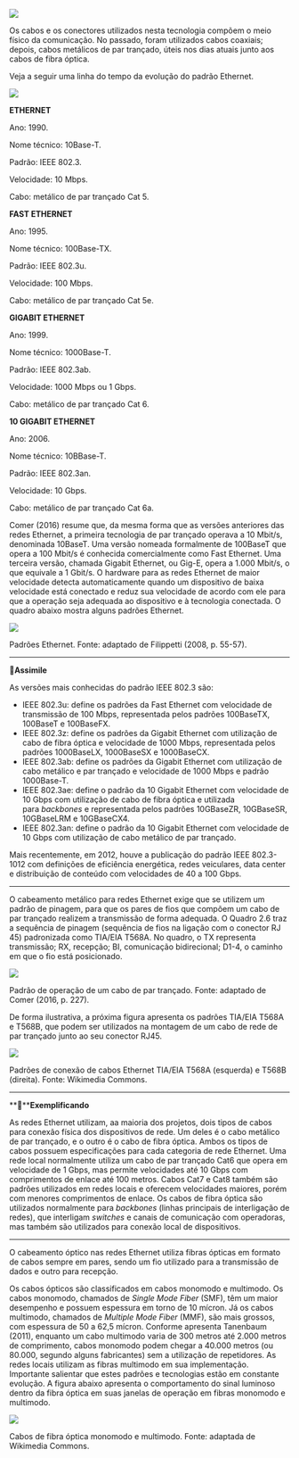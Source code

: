 [![](https://ampli-images.s3.amazonaws.com/production/7464ab79-30a0-4af1-aa53-dcaf6ccf4e99/original)](https://ampli-images.s3.amazonaws.com/production/7464ab79-30a0-4af1-aa53-dcaf6ccf4e99/original)

Os cabos e os conectores utilizados nesta tecnologia compõem o meio físico da comunicação. No passado, foram utilizados cabos coaxiais; depois, cabos metálicos de par trançado, úteis nos dias atuais junto aos cabos de fibra óptica.

Veja a seguir uma linha do tempo da evolução do padrão Ethernet.

[![](https://ampli-images.s3.amazonaws.com/production/b5aee8a1-dcf1-49d2-b61f-5ffe7fd88b07/original)](https://ampli-images.s3.amazonaws.com/production/b5aee8a1-dcf1-49d2-b61f-5ffe7fd88b07/original)

**ETHERNET**

Ano: 1990.

Nome técnico: 10Base-T.

Padrão: IEEE 802.3.

Velocidade: 10 Mbps.

Cabo: metálico de par trançado Cat 5.

**FAST ETHERNET**

Ano: 1995.

Nome técnico: 100Base-TX.

Padrão: IEEE 802.3u.

Velocidade: 100 Mbps.

Cabo: metálico de par trançado Cat 5e.

**GIGABIT ETHERNET**

Ano: 1999.

Nome técnico: 1000Base-T.

Padrão: IEEE 802.3ab.

Velocidade: 1000 Mbps ou 1 Gbps.

Cabo: metálico de par trançado Cat 6.

**10 GIGABIT ETHERNET**

Ano: 2006.

Nome técnico: 10BBase-T.

Padrão: IEEE 802.3an.

Velocidade: 10 Gbps.

Cabo: metálico de par trançado Cat 6a.

Comer (2016) resume que, da mesma forma que as versões anteriores das redes Ethernet, a primeira tecnologia de par trançado operava a 10 Mbit/s, denominada 10BaseT. Uma versão nomeada formalmente de 100BaseT que opera a 100 Mbit/s é conhecida comercialmente como Fast Ethernet. Uma terceira versão, chamada Gigabit Ethernet, ou Gig-E, opera a 1.000 Mbit/s, o que equivale a 1 Gbit/s. O hardware para as redes Ethernet de maior velocidade detecta automaticamente quando um dispositivo de baixa velocidade está conectado e reduz sua velocidade de acordo com ele para que a operação seja adequada ao dispositivo e à tecnologia conectada. O quadro abaixo mostra alguns padrões Ethernet.

[![](https://ampli-images.s3.amazonaws.com/production/697a8dfb-71a3-400c-9596-b7c516fa4f66/original)](https://ampli-images.s3.amazonaws.com/production/697a8dfb-71a3-400c-9596-b7c516fa4f66/original)

Padrões Ethernet. Fonte: adaptado de Filippetti (2008, p. 55-57).

______

**🔁Assimile**

As versões mais conhecidas do padrão IEEE 802.3 são:

- IEEE 802.3u: define os padrões da Fast Ethernet com velocidade de transmissão de 100 Mbps, representada pelos padrões 100BaseTX, 100BaseT e 100BaseFX.
- IEEE 802.3z: define os padrões da Gigabit Ethernet com utilização de cabo de fibra óptica e velocidade de 1000 Mbps, representada pelos padrões 1000BaseLX, 1000BaseSX e 1000BaseCX.
- IEEE 802.3ab: define os padrões da Gigabit Ethernet com utilização de cabo metálico e par trançado e velocidade de 1000 Mbps e padrão 1000Base-T.
- IEEE 802.3ae: define o padrão da 10 Gigabit Ethernet com velocidade de 10 Gbps com utilização de cabo de fibra óptica e utilizada para _backbones_ e representada pelos padrões 10GBaseZR, 10GBaseSR, 10GBaseLRM e 10GBaseCX4.
- IEEE 802.3an: define o padrão da 10 Gigabit Ethernet com velocidade de 10 Gbps com utilização de cabo metálico de par trançado.

Mais recentemente, em 2012, houve a publicação do padrão IEEE 802.3-1012 com definições de eficiência energética, redes veiculares, data center e distribuição de conteúdo com velocidades de 40 a 100 Gbps.

______

O cabeamento metálico para redes Ethernet exige que se utilizem um padrão de pinagem, para que os pares de fios que compõem um cabo de par trançado realizem a transmissão de forma adequada. O Quadro 2.6 traz a sequência de pinagem (sequência de fios na ligação com o conector RJ 45) padronizada como TIA/EIA T568A. No quadro, o TX representa transmissão; RX, recepção; BI, comunicação bidirecional; D1-4, o caminho em que o fio está posicionado.

[![](https://ampli-images.s3.amazonaws.com/production/577447bb-3466-4209-9694-fa18d5c81fc1/original)](https://ampli-images.s3.amazonaws.com/production/577447bb-3466-4209-9694-fa18d5c81fc1/original)

Padrão de operação de um cabo de par trançado. Fonte: adaptado de Comer (2016, p. 227).

De forma ilustrativa, a próxima figura apresenta os padrões TIA/EIA T568A e T568B, que podem ser utilizados na montagem de um cabo de rede de par trançado junto ao seu conector RJ45.

[![](https://ampli-images.s3.amazonaws.com/production/c747f553-c2ff-4fc6-9381-79c889ccde0d/original)](https://ampli-images.s3.amazonaws.com/production/c747f553-c2ff-4fc6-9381-79c889ccde0d/original)

Padrões de conexão de cabos Ethernet TIA/EIA T568A (esquerda) e T568B (direita). Fonte: Wikimedia Commons.

______

**📝****Exemplificando**

As redes Ethernet utilizam, aa maioria dos projetos, dois tipos de cabos para conexão física dos dispositivos de rede. Um deles é o cabo metálico de par trançado, e o outro é o cabo de fibra óptica. Ambos os tipos de cabos possuem especificações para cada categoria de rede Ethernet. Uma rede local normalmente utiliza um cabo de par trançado Cat6 que opera em velocidade de 1 Gbps, mas permite velocidades até 10 Gbps com comprimentos de enlace até 100 metros. Cabos Cat7 e Cat8 também são padrões utilizados em redes locais e oferecem velocidades maiores, porém com menores comprimentos de enlace. Os cabos de fibra óptica são utilizados normalmente para _backbones_ (linhas principais de interligação de redes), que interligam _switches_ e canais de comunicação com operadoras, mas também são utilizados para conexão local de dispositivos.

______

O cabeamento óptico nas redes Ethernet utiliza fibras ópticas em formato de cabos sempre em pares, sendo um fio utilizado para a transmissão de dados e outro para recepção.

Os cabos ópticos são classificados em cabos monomodo e multimodo. Os cabos monomodo, chamados de _Single Mode Fiber_ (SMF), têm um maior desempenho e possuem espessura em torno de 10 mícron. Já os cabos multimodo, chamados de _Multiple Mode Fiber_ (MMF), são mais grossos, com espessura de 50 a 62,5 mícron. Conforme apresenta Tanenbaum (2011), enquanto um cabo multimodo varia de 300 metros até 2.000 metros de comprimento, cabos monomodo podem chegar a 40.000 metros (ou 80.000, segundo alguns fabricantes) sem a utilização de repetidores. As redes locais utilizam as fibras multimodo em sua implementação. Importante salientar que estes padrões e tecnologias estão em constante evolução. A figura abaixo apresenta o comportamento do sinal luminoso dentro da fibra óptica em suas janelas de operação em fibras monomodo e multimodo.

[![](https://ampli-images.s3.amazonaws.com/production/2042fff9-15a8-45e4-9d83-2427f4add9c4/original)](https://ampli-images.s3.amazonaws.com/production/2042fff9-15a8-45e4-9d83-2427f4add9c4/original)

Cabos de fibra óptica monomodo e multimodo. Fonte: adaptada de Wikimedia Commons.